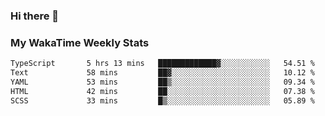 ### Hi there 👋

<!--
**royschrauwen/royschrauwen** is a ✨ _special_ ✨ repository because its `README.md` (this file) appears on your GitHub profile.

Here are some ideas to get you started:

- 🔭 I’m currently working on ...
- 🌱 I’m currently learning ...
- 👯 I’m looking to collaborate on ...
- 🤔 I’m looking for help with ...
- 💬 Ask me about ...
- 📫 How to reach me: ...
- 😄 Pronouns: ...
- ⚡ Fun fact: ...
-->


### My WakaTime Weekly Stats
<!--START_SECTION:waka-->

```txt
TypeScript       5 hrs 13 mins   █████████████▓░░░░░░░░░░░   54.51 %
Text             58 mins         ██▓░░░░░░░░░░░░░░░░░░░░░░   10.12 %
YAML             53 mins         ██▒░░░░░░░░░░░░░░░░░░░░░░   09.34 %
HTML             42 mins         ██░░░░░░░░░░░░░░░░░░░░░░░   07.38 %
SCSS             33 mins         █▒░░░░░░░░░░░░░░░░░░░░░░░   05.89 %
```

<!--END_SECTION:waka-->
